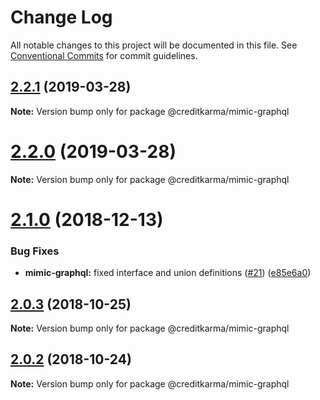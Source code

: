 # Change Log

All notable changes to this project will be documented in this file.
See [Conventional Commits](https://conventionalcommits.org) for commit guidelines.

## [2.2.1](https://github.com/creditkarma/Mimic/tree/master/packages/mimic-graphql/compare/v2.2.0...v2.2.1) (2019-03-28)

**Note:** Version bump only for package @creditkarma/mimic-graphql





<a name="2.2.0"></a>
# [2.2.0](https://github.com/creditkarma/Mimic/tree/master/packages/mimic-graphql/compare/v2.1.0...v2.2.0) (2019-03-28)

**Note:** Version bump only for package @creditkarma/mimic-graphql





<a name="2.1.0"></a>
# [2.1.0](https://github.com/creditkarma/Mimic/tree/master/packages/mimic-graphql/compare/v2.0.3...v2.1.0) (2018-12-13)


### Bug Fixes

* **mimic-graphql:** fixed interface and union definitions ([#21](https://github.com/creditkarma/Mimic/tree/master/packages/mimic-graphql/issues/21)) ([e85e6a0](https://github.com/creditkarma/Mimic/tree/master/packages/mimic-graphql/commit/e85e6a0))





<a name="2.0.3"></a>
## [2.0.3](https://github.com/creditkarma/Mimic/tree/master/packages/mimic-graphql/compare/v2.0.2...v2.0.3) (2018-10-25)

**Note:** Version bump only for package @creditkarma/mimic-graphql





<a name="2.0.2"></a>
## [2.0.2](https://github.com/creditkarma/Mimic/tree/master/packages/mimic-graphql/compare/v2.0.0...v2.0.2) (2018-10-24)

**Note:** Version bump only for package @creditkarma/mimic-graphql
